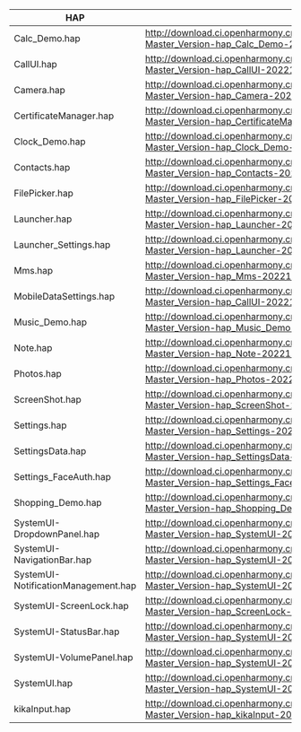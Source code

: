| HAP | permanent archive addresses |
| - | - |
| Calc_Demo.hap | http://download.ci.openharmony.cn/version/Master_Version/hap_Calc_Demo/20221124_164046/version-Master_Version-hap_Calc_Demo-20221124_164046-hap_Calc_Demo.tar.gz |
| CallUI.hap | http://download.ci.openharmony.cn/version/Master_Version/hap_CallUI/20221124_163021/version-Master_Version-hap_CallUI-20221124_163021-hap_CallUI.tar.gz |
| Camera.hap | http://download.ci.openharmony.cn/version/Master_Version/hap_Camera/20221124_163416/version-Master_Version-hap_Camera-20221124_163416-hap_Camera.tar.gz |
| CertificateManager.hap | http://download.ci.openharmony.cn/version/Master_Version/hap_CertificateManager/20221124_162954/version-Master_Version-hap_CertificateManager-20221124_162954-hap_CertificateManager.tar.gz |
| Clock_Demo.hap | http://download.ci.openharmony.cn/version/Master_Version/hap_Clock_Demo/20221124_164106/version-Master_Version-hap_Clock_Demo-20221124_164106-hap_Clock_Demo.tar.gz |
| Contacts.hap | http://download.ci.openharmony.cn/version/Master_Version/hap_Contacts/20221124_163305/version-Master_Version-hap_Contacts-20221124_163305-hap_Contacts.tar.gz |
| FilePicker.hap | http://download.ci.openharmony.cn/version/Master_Version/hap_FilePicker/20221124_163349/version-Master_Version-hap_FilePicker-20221124_163349-hap_FilePicker.tar.gz |
| Launcher.hap | http://download.ci.openharmony.cn/version/Master_Version/hap_Launcher/20221124_161728/version-Master_Version-hap_Launcher-20221124_161728-hap_Launcher.tar.gz |
| Launcher_Settings.hap | http://download.ci.openharmony.cn/version/Master_Version/hap_Launcher/20221124_161728/version-Master_Version-hap_Launcher-20221124_161728-hap_Launcher.tar.gz |
| Mms.hap | http://download.ci.openharmony.cn/version/Master_Version/hap_Mms/20221124_161540/version-Master_Version-hap_Mms-20221124_161540-hap_Mms.tar.gz |
| MobileDataSettings.hap | http://download.ci.openharmony.cn/version/Master_Version/hap_CallUI/20221124_163021/version-Master_Version-hap_CallUI-20221124_163021-hap_CallUI.tar.gz |
| Music_Demo.hap | http://download.ci.openharmony.cn/version/Master_Version/hap_Music_Demo/20221124_162850/version-Master_Version-hap_Music_Demo-20221124_162850-hap_Music_Demo.tar.gz |
| Note.hap | http://download.ci.openharmony.cn/version/Master_Version/hap_Note/20221126_141609/version-Master_Version-hap_Note-20221126_141609-hap_Note.tar.gz |
| Photos.hap | http://download.ci.openharmony.cn/version/Master_Version/hap_Photos/20221124_163329/version-Master_Version-hap_Photos-20221124_163329-hap_Photos.tar.gz |
| ScreenShot.hap | http://download.ci.openharmony.cn/version/Master_Version/hap_ScreenShot/20221124_163242/version-Master_Version-hap_ScreenShot-20221124_163242-hap_ScreenShot.tar.gz |
| Settings.hap | http://download.ci.openharmony.cn/version/Master_Version/hap_Settings/20221124_165435/version-Master_Version-hap_Settings-20221124_165435-hap_Settings.tar.gz |
| SettingsData.hap | http://download.ci.openharmony.cn/version/Master_Version/hap_SettingsData/20221124_163430/version-Master_Version-hap_SettingsData-20221124_163430-hap_SettingsData.tar.gz |
| Settings_FaceAuth.hap | http://download.ci.openharmony.cn/version/Master_Version/hap_Settings_FaceAuth/20221124_161320/version-Master_Version-hap_Settings_FaceAuth-20221124_161320-hap_Settings_FaceAuth.tar.gz |
| Shopping_Demo.hap | http://download.ci.openharmony.cn/version/Master_Version/hap_Shopping_Demo/20221124_162620/version-Master_Version-hap_Shopping_Demo-20221124_162620-hap_Shopping_Demo.tar.gz |
| SystemUI-DropdownPanel.hap | http://download.ci.openharmony.cn/version/Master_Version/hap_SystemUI/20221124_165504/version-Master_Version-hap_SystemUI-20221124_165504-hap_SystemUI.tar.gz |
| SystemUI-NavigationBar.hap | http://download.ci.openharmony.cn/version/Master_Version/hap_SystemUI/20221124_165504/version-Master_Version-hap_SystemUI-20221124_165504-hap_SystemUI.tar.gz |
| SystemUI-NotificationManagement.hap | http://download.ci.openharmony.cn/version/Master_Version/hap_SystemUI/20221124_165504/version-Master_Version-hap_SystemUI-20221124_165504-hap_SystemUI.tar.gz |
| SystemUI-ScreenLock.hap | http://download.ci.openharmony.cn/version/Master_Version/hap_ScreenLock/20221124_163210/version-Master_Version-hap_ScreenLock-20221124_163210-hap_ScreenLock.tar.gz |
| SystemUI-StatusBar.hap | http://download.ci.openharmony.cn/version/Master_Version/hap_SystemUI/20221124_165504/version-Master_Version-hap_SystemUI-20221124_165504-hap_SystemUI.tar.gz |
| SystemUI-VolumePanel.hap | http://download.ci.openharmony.cn/version/Master_Version/hap_SystemUI/20221124_165504/version-Master_Version-hap_SystemUI-20221124_165504-hap_SystemUI.tar.gz |
| SystemUI.hap | http://download.ci.openharmony.cn/version/Master_Version/hap_SystemUI/20221124_165504/version-Master_Version-hap_SystemUI-20221124_165504-hap_SystemUI.tar.gz |
| kikaInput.hap | http://download.ci.openharmony.cn/version/Master_Version/hap_kikaInput/20221124_170235/version-Master_Version-hap_kikaInput-20221124_170235-hap_kikaInput.tar.gz |